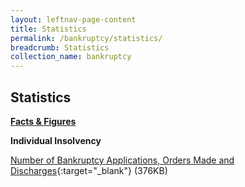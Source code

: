 ```yaml
---
layout: leftnav-page-content
title: Statistics
permalink: /bankruptcy/statistics/
breadcrumb: Statistics
collection_name: bankruptcy
---
```


Statistics
---

<u><b>Facts & Figures</b></u>

**Individual Insolvency**

[Number of Bankruptcy Applications, Orders Made and Discharges](/files/NumberofBankruptcyApplicationsOrdersMadeandDischargesMay19.pdf/){:target="_blank"} (376KB)

